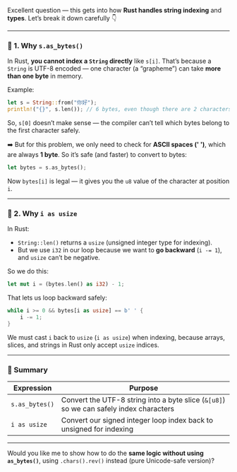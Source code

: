Excellent question — this gets into how **Rust handles string indexing** and **types**. Let’s break it down carefully 👇

---

### 🧩 1. Why `s.as_bytes()`

In Rust, **you cannot index a `String` directly** like `s[i]`.
That’s because a `String` is UTF-8 encoded — one character (a “grapheme”) can take **more than one byte** in memory.

Example:

```rust
let s = String::from("你好");
println!("{}", s.len()); // 6 bytes, even though there are 2 characters
```

So, `s[0]` doesn’t make sense — the compiler can’t tell which bytes belong to the first character safely.

➡️ But for this problem, we only need to check for **ASCII spaces (' ')**, which are always **1 byte**.
So it’s safe (and faster) to convert to bytes:

```rust
let bytes = s.as_bytes();
```

Now `bytes[i]` is legal — it gives you the `u8` value of the character at position `i`.

---

### 🔢 2. Why `i as usize`

In Rust:

* `String::len()` returns a `usize` (unsigned integer type for indexing).
* But we use `i32` in our loop because we want to **go backward** (`i -= 1`), and `usize` can’t be negative.

So we do this:

```rust
let mut i = (bytes.len() as i32) - 1;
```

That lets us loop backward safely:

```rust
while i >= 0 && bytes[i as usize] == b' ' {
    i -= 1;
}
```

We must cast `i` back to `usize` (`i as usize`) when indexing, because arrays, slices, and strings in Rust only accept `usize` indices.

---

### 🧠 Summary

| Expression     | Purpose                                                                                |
| -------------- | -------------------------------------------------------------------------------------- |
| `s.as_bytes()` | Convert the UTF-8 string into a byte slice (`&[u8]`) so we can safely index characters |
| `i as usize`   | Convert our signed integer loop index back to unsigned for indexing                    |

---

Would you like me to show how to do the **same logic without using `as_bytes()`**, using `.chars().rev()` instead (pure Unicode-safe version)?
